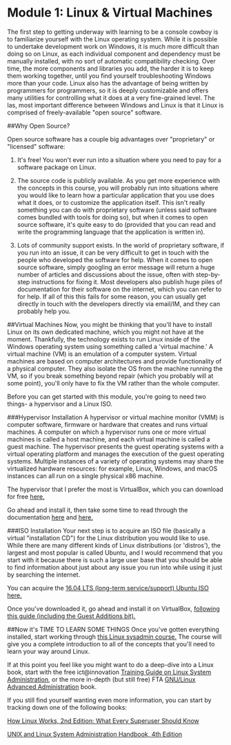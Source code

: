 # Module 1: Linux & Virtual Machines

The first step to getting underway with learning to be a console cowboy is to familiarize yourself with the Linux operating system.  While it is possible to undertake 
development work on Windows, it is much more difficult than doing so on Linux, as each individual component and dependency must be manually installed, with no sort of 
automatic compatibility checking.  Over time, the more components and libraries you add, the harder it is to keep them working together, until you find yourself 
troubleshooting Windows more than your code.  Linux also has the advantage of being written by programmers for programmers, so it is deeply customizable and offers many 
utilities for controlling what it does at a very fine-grained level.  The las, most important difference between Windows and Linux is that it Linux is comprised of 
freely-available "open source" software.

##Why Open Source?

Open source software has a couple big advantages over "proprietary" or "licensed" software:

1. It's free!  You won't ever run into a situation where you need to pay for a software package on Linux.

2. The source code is publicly available.  As you get more experience with the concepts in this course, you will probably run into situations where you would like to 
learn how a particular application that you use does what it does, or to customize the application itself.  This isn't really something you can do with proprietary 
software (unless said software comes bundled with tools for doing so), but when it comes to open source software, it's quite easy to do (provided that you can read and 
write the programming language that the application is written in).

3. Lots of community support exists.  In the world of proprietary software, if you run into an issue, it can be very difficult to get in touch with the people who 
developed the software for help.  When it comes to open source software, simply googling an error message will return a huge number of articles and discussions about the 
issue, often with step-by-step instructions for fixing it.  Most developers also publish huge piles of documentation for their software on the internet, which you can 
refer to for help.  If all of this this fails for some reason, you can usually get directly in touch with the developers directly via email/IM, and they can probably 
help you.


##Virtual Machines
Now, you might be thinking that you'll have to install Linux on its own dedicated machine, which you might not have at the moment.  Thankfully, the technology exists 
to run Linux inside of the Windows operating system using something called a 'virtual machine.'  A virtual machine (VM) is an emulation of a computer system. Virtual 
machines are based on computer architectures and provide functionality of a physical computer. They also isolate the OS from the machine running the VM, so if you break 
something beyond repair (which you probably will at some point), you'll only have to fix the VM rather than the whole computer.

Before you can get started with this module, you're going to need two things- a hypervisor and a Linux ISO.

###Hypervisor Installation
A hypervisor or virtual machine monitor (VMM) is computer software, firmware or hardware that creates and runs virtual machines. A computer on which a hypervisor runs 
one or more virtual machines is called a host machine, and each virtual machine is called a guest machine. The hypervisor presents the guest operating systems with a 
virtual operating platform and manages the execution of the guest operating systems. Multiple instances of a variety of operating systems may share the virtualized 
hardware resources: for example, Linux, Windows, and macOS instances can all run on a single physical x86 machine.

The hypervisor that I prefer the most is VirtualBox, which you can download for free [here.](http://download.virtualbox.org/virtualbox/5.1.22/VirtualBox-5.1.22-115126-Win.exe)

Go ahead and install it, then take some time to read through the documentation [here](https://www.virtualbox.org/manual/ch01.html) and 
[here.](https://www.virtualbox.org/manual/ch04.html)

###ISO Installation
Your next step is to acquire an ISO file (basically a virtual "installation CD") for the Linux distribution you would like to use.  While there are many different kinds 
of Linux distributions (or 'distros'), the largest and most popular is called Ubuntu, and I would recommend that you start with it because there is such a large user 
base that you should be able to find information about just about any issue you run into while using it just by searching the internet.

You can acquire the [16.04 LTS (long-term service/support) Ubuntu ISO here.](https://www.ubuntu.com/download/desktop/contribute?version=16.04.2&architecture=amd64)

Once you've downloaded it, go ahead and install it on VirtualBox, [following this guide (including the Guest Additions bit).](https://linus.nci.nih.gov/bdge/installUbuntu.html)

##Now it's TIME TO LEARN SOME THINGS
Once you've gotten everything installed, start working through [this Linux sysadmin 
course.](https://www.youtube.com/watch?v=bju_FdCo42w&list=PLtK75qxsQaMLZSo7KL-PmiRarU7hrpnwK) The course will give you a complete introduction to all of the concepts 
that you'll need to learn your way around Linux.  

If at this point you feel like you might want to do a deep-dive into a Linux book, start with the free ict@innovation [Training Guide on
Linux System Administration](https://www.linuxcertification.co.za/sites/default/files/LPIManual_v_09.pdf), or the more in-depth (but still free) FTA [GNU/Linux Advanced Administration](http://ftacademy.org/sites/ftacademy.org/files/materials/fta-m2-admin_gnulinux-v1.pdf) book.

If you still find yourself wanting even more information, you can start by tracking down one of the following books:

[How Linux Works, 2nd Edition: What Every Superuser Should Know](https://www.amazon.com/How-Linux-Works-Superuser-Should/dp/1593275676)

[UNIX and Linux System Administration Handbook, 4th Edition](https://www.amazon.com/UNIX-Linux-System-Administration-Handbook/dp/0131480057)


